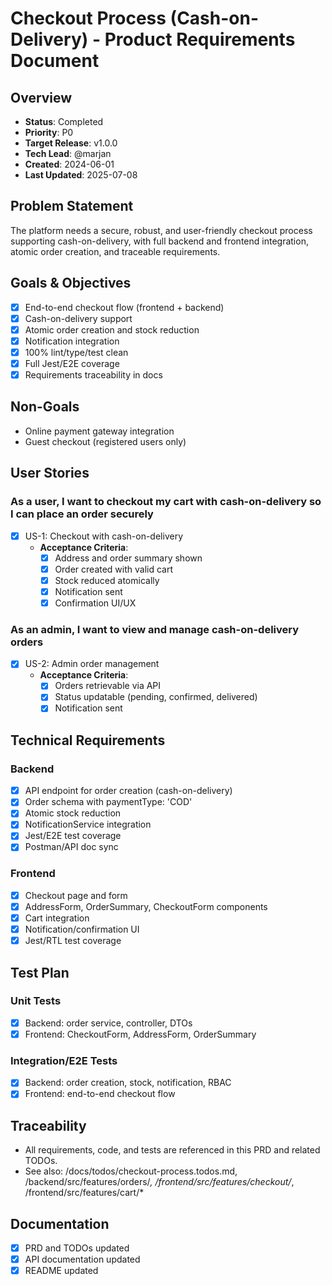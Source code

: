 # Checkout Process (Cash-on-Delivery) - Product Requirements Document

## Overview
- **Status**: Completed
- **Priority**: P0
- **Target Release**: v1.0.0
- **Tech Lead**: @marjan
- **Created**: 2024-06-01
- **Last Updated**: 2025-07-08

## Problem Statement
The platform needs a secure, robust, and user-friendly checkout process supporting cash-on-delivery, with full backend and frontend integration, atomic order creation, and traceable requirements.

## Goals & Objectives
- [x] End-to-end checkout flow (frontend + backend)
- [x] Cash-on-delivery support
- [x] Atomic order creation and stock reduction
- [x] Notification integration
- [x] 100% lint/type/test clean
- [x] Full Jest/E2E coverage
- [x] Requirements traceability in docs

## Non-Goals
- Online payment gateway integration
- Guest checkout (registered users only)

## User Stories
### As a user, I want to checkout my cart with cash-on-delivery so I can place an order securely
- [x] US-1: Checkout with cash-on-delivery
  - **Acceptance Criteria**:
    - [x] Address and order summary shown
    - [x] Order created with valid cart
    - [x] Stock reduced atomically
    - [x] Notification sent
    - [x] Confirmation UI/UX

### As an admin, I want to view and manage cash-on-delivery orders
- [x] US-2: Admin order management
  - **Acceptance Criteria**:
    - [x] Orders retrievable via API
    - [x] Status updatable (pending, confirmed, delivered)
    - [x] Notification sent

## Technical Requirements
### Backend
- [x] API endpoint for order creation (cash-on-delivery)
- [x] Order schema with paymentType: 'COD'
- [x] Atomic stock reduction
- [x] NotificationService integration
- [x] Jest/E2E test coverage
- [x] Postman/API doc sync

### Frontend
- [x] Checkout page and form
- [x] AddressForm, OrderSummary, CheckoutForm components
- [x] Cart integration
- [x] Notification/confirmation UI
- [x] Jest/RTL test coverage

## Test Plan
### Unit Tests
- [x] Backend: order service, controller, DTOs
- [x] Frontend: CheckoutForm, AddressForm, OrderSummary
### Integration/E2E Tests
- [x] Backend: order creation, stock, notification, RBAC
- [x] Frontend: end-to-end checkout flow

## Traceability
- All requirements, code, and tests are referenced in this PRD and related TODOs.
- See also: /docs/todos/checkout-process.todos.md, /backend/src/features/orders/*, /frontend/src/features/checkout/*, /frontend/src/features/cart/*

## Documentation
- [x] PRD and TODOs updated
- [x] API documentation updated
- [x] README updated
